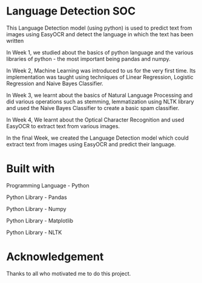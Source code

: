 # Language Detection SOC
This Language Detection model (using python) is used to predict text from images using EasyOCR and detect the language in which the text has been written


In Week 1, we studied about the basics of python language and the various libraries of python - the most important being pandas and numpy.

In Week 2, Machine Learning was introduced to us for the very first time. Its implementation was taught using techniques of Linear Regression, Logistic Regression and Naive Bayes Classifier.

In Week 3, we learnt about the basics of Natural Language Processing and did various operations such as stemming, lemmatization using NLTK library and used the Naive Bayes Classifier to create a basic spam classifier.

In Week 4, We learnt about the Optical Character Recognition and used EasyOCR to extract text from various images.

In the final Week, we created the Language Detection model which could extract text from images using EasyOCR and predict their language. 

# Built with
Programming Language - Python

Python Library - Pandas

Python Library - Numpy

Python Library - Matplotlib

Python Library - NLTK

# Acknowledgement
Thanks to all who motivated me to do this project.
